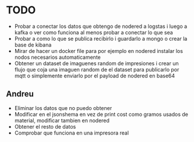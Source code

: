 # TODO
- Probar a conectar los datos que obtengo de nodered a logstas i luego a kafka o ver como funciona al menos probar a conectar lo que sea
- Probar a como lo que se publica recibirlo i guardarlo a mongo o crear la base de kibana
- Mirar de hacer un docker file para por ejemplo en nodered instalar los nodos necesarios automaticamente
- Obtener un dataset de imaguenes random de impresiones i crear un flujo que coja una imaguen random de el dataset para publicarlo por mqtt o simplemente enviarlo por el payload de nodered en base64

## Andreu
- Eliminar los datos que no puedo obtener
- Modificar en el jsonshema en vez de  print cost como gramos usados de material, modificar tambien en nodered
- Obtener el resto de datos
- Comprobar que funciona en una impresora real
